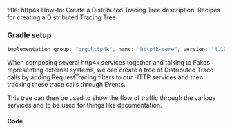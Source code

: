 title: http4k How-to: Create a Distributed Tracing Tree
description: Recipes for creating a Distributed Tracing Tree

### Gradle setup

```groovy
implementation group: "org.http4k", name: "http4k-core", version: "4.19.3.0"
```

When composing several http4k services together and talking to Fakes representing external systems, we can create a tree of Distributed Trace calls by adding RequestTracing filters to our HTTP services and then tracking these trace calls through Events.

This tree can then be used to show the flow of traffic through the various services and to be used for things like documentation.

#### Code [<img class="octocat"/>](https://github.com/http4k/http4k/blob/master/src/docs/guide/howto/create_a_distributed_tracing_tree/example.kt)

<script src="https://gist-it.appspot.com/https://github.com/http4k/http4k/blob/master/src/docs/guide/howto/create_a_distributed_tracing_tree/example.kt"></script>
